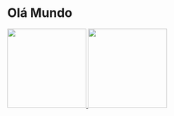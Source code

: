 # Olá Mundo

<div>
  <a href="https://github.com/Mantovi">
    <img height = "180em" src="https://github-readme-stats.vercel.app/api?username=Mantovi&show_icons=true&theme=dark&include_all_commits=true&count_private=true">
    <img height = "180em" src="https://github-readme-stats.vercel.app/api/top-langs/?username=Mantovi&layout-compact$langs_count=16&theme=dark">
</div>


